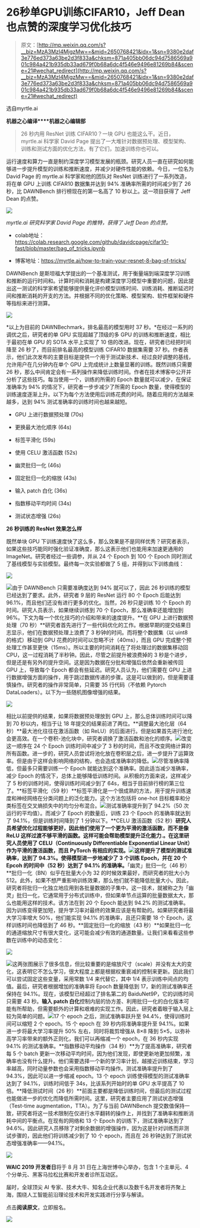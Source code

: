 # 26秒单GPU训练CIFAR10，Jeff Dean也点赞的深度学习优化技巧

> 原文：[http://mp.weixin.qq.com/s?__biz=MzA3MzI4MjgzMw==&mid=2650768421&idx=1&sn=9380e2daf3e776ed373a63be2d3f833a&chksm=871a405bb06dc94d7586569a901c984a421b935db33ad679f0b68a6dc4f546e9496e81269b84&scene=21#wechat_redirect](http://mp.weixin.qq.com/s?__biz=MzA3MzI4MjgzMw==&mid=2650768421&idx=1&sn=9380e2daf3e776ed373a63be2d3f833a&chksm=871a405bb06dc94d7586569a901c984a421b935db33ad679f0b68a6dc4f546e9496e81269b84&scene=21#wechat_redirect)

选自myrtle.ai

**机器之心编译****机器之心编辑部**

> 26 秒内用 ResNet 训练 CIFAR10？一块 GPU 也能这么干。近日，myrtle.ai 科学家 David Page 提出了一大堆针对数据预处理、模型架构、训练和测试方面的优化方法，有了它们，加速训练你也可以。

运行速度和算力一直是制约深度学习模型发展的瓶颈。研究人员一直在研究如何能够进一步提升模型的训练和推断速度，并减少对硬件性能的依赖。今日，一位名为 David Page 的 myrtle.ai 科学家和他的团队对 ResNet 训练进行了一系列改造，将在单 GPU 上训练 CIFAR10 数据集并达到 94% 准确率所需的时间减少到了 26 秒，比 DAWNBench 排行榜现在的第一名高了 10 秒以上。这一项目获得了 Jeff Dean 的点赞。

![](../Images/89b3040c130b2519b24cd1cd7cd87684.jpg)

*myrtle.ai 研究科学家 David Page 的推特，获得了 Jeff Dean 的点赞。*

*   colab地址：https://colab.research.google.com/github/davidcpage/cifar10-fast/blob/master/bag_of_tricks.ipynb

*   博客地址：https://myrtle.ai/how-to-train-your-resnet-8-bag-of-tricks/

DAWNBench 是斯坦福大学提出的一个基准测试，用于衡量端到端深度学习训练和推断的运行时间和。计算时间和消耗是构建深度学习模型中重要的问题，因此提出这一测试的科学家希望能够提供量化评价模型训练时间、训练消耗、推断延迟时间和推断消耗的开支的方法。并根据不同的优化策略、模型架构、软件框架和硬件等指标来进行测算。

![](../Images/42751b08b3d8930ec902e111d57dbfb6.jpg)

*以上为目前的 DAWNBechmark，排名最高的模型用时 37 秒。*在经过一系列的调优之后，研究者的单 GPU 实现超越了顶级的多 GPU 的训练和推断速度，相比于最初在单 GPU 的 SOTA 水平上实现了 10 倍的改进。现在，研究者已经把时间降至 26 秒了，而目前排名最高的模型训练 CIFAR10 数据集需要 37 秒。作者表示，他们此次发布的主要目标是提供一个用于测试新技术、经过良好调整的基线，允许用户在几分钟内在单个 GPU 上完成统计上数量显著的训练。既然训练只需要 26 秒，那么中间肯定会有一系列操作来降低训练时间。作者在技术博客中公开并分析了这些技巧。每当使用一个，训练的所需的 Epoch 数量就可以减少，在保证准确率为 94% 的情况下，研究者一步步减少了所需的 Epoch 数量，使得模型的训练速度逐渐上升。以下为每个方法使用后训练花费的时间。随着应用的方法越来越多，达到 94% 测试准确率的训练时间也越来越短。

*   GPU 上进行数据预处理 (70s)

*   更换最大池化顺序 (64s)

*   标签平滑化 (59s)

*   使用 CELU 激活函数 (52s)

*   幽灵批归一化 (46s)

*   固定批归一化的缩放 (43s)

*   输入 patch 白化 (36s)

*   指数移动平均时间 (34s)

*   测试状态增强 (26s)

**26 秒训练的 ResNet 效果怎么样**

既然单块 GPU 下训练速度快了这么多，那么效果是不是同样优秀？研究者表示，如果这些技巧能同时强化验证准确度，那么这表示他们也能用来加速更通用的 ImageNet。研究者经过一些调参，并从 24 个 Epoch 到 100 个 Epoch 同时测试了基线模型与实验模型。最终每一次实验都做了 5 组，并得到以下训练曲线：

![](../Images/6e9028aa6c75be56f01a0216ab3caf31.jpg)

![](../Images/df086464b3940b527d4f6e4e9e518d91.jpg)由于 DAWNBench 只需要准确度达到 94% 就可以了，因此 26 秒训练的模型已经达到了要求。此外，研究者 9 层的 ResNet 运行 80 个 Epoch 后能达到 96.1%，而且他们还没有进行更多的优化。当然，26 秒只是训练 10 个 Epoch 的时间。研究人员表示，如果继续训练到 70 个 Epoch，那么准确率还能增加到 96%。下文为每一个优化技巧的介绍和带来的速度提升。**在 GPU 上进行数据预处理（70 秒）**研究者首先进行了一些代码优化的工作。根据早期的提交结果日志显示，他们在数据预处理上浪费了 3 秒钟的时间。而将整个数据集（以 uint8 的格式）移动到 GPU 花费的时间可以忽略不计（40ms），而且 GPU 完成整个预处理工作甚至更快（15ms）。所以主要的时间消耗在了将处理过的数据集移动回 CPU，这一过程消耗了半秒钟。因此，尽管之前提升被浪费掉的 3 秒是个进步，但是还是有另外的提升空间。这是因为数据在分批和增强后依然会重新被传回 GPU 上，导致每个 Epoch 都会有些延迟。研究人员认为，他们需要在 GPU 上进行数据增强方面的操作，用于跳过数据传递的步骤。这是可以做到的，但是需要谨慎操作。研究者的操作非常简单，只需要 35 行代码（不依赖 Pytorch DataLoaders）。以下为一些随机图像增强的结果。

![](../Images/31daae30b7ff85d26317add0c024e2b2.jpg)

相比以前提供的结果，如果将数据预处理放到 GPU 上，那么总体训练时间可以降到 70 秒以内，相当于让 18 年提交的结果前进了两位。**调整最大池化层（64 秒）**最大池化往往在激活函数（如 ReLU）的后面进行。但是如果首先进行池化会更高效。在一个卷积-池化块中，研究者调换了激活函数和池化的顺序。![](../Images/86dffd48b050c8a44416d96d13a051e9.jpg)改变这一顺序在 24 个 Epoch 训练时间中减少了 3 秒的时间，而且不改变网络计算的所有函数。进一步的，研究人员尝试将池化放在卷积层之后，进一步提升了运算效率。但是由于这样会影响网络的结构，也会造成准确率的降低。![](../Images/0f43d18fe395be68b35ed48371f3b7b1.jpg)尽管准确率降低，但最多只需要训练一个 Epoch 就能达到这个准确率。因此适当减少准确率，减少 Epoch 的情况下，总体上能够降低训练时间。从积极的方面来说，这样减少了 5 秒的训练时间，使得训练时间减少到了 64s，相当于目前排行榜的第三位了。**标签平滑化（59 秒）**标签平滑化是一个很成熟的方法，用于提升训练速度和神经网络在分类问题上的泛化能力。这个方法包括将 one-hot 目标概率和分类标签在交叉熵损失中的均匀分布混合。![](../Images/349dacaea4f0be8da345b3eaf869475f.jpg)测试准确率提升到了 94.2%（50 次运行的平均值）。而减少了 Epoch 的数量后，训练 23 个 Epoch 的准确率就达到了 94.1%，但是训练时间降到了 1 分钟以下。**CELU 激活函数（52 秒）**研究人员希望优化过程能够更好，因此他们使用了一个更为平滑的激活函数，而不是像 ReLU 这样过渡不够平滑的函数。这样可能会帮助模型提升泛化能力.。在这里研究人员使用了 CELU（Continuously Differentiable Exponential Linear Unit）作为平滑的激活函数，而且 PyTorch 有相应的实现。![](../Images/cb264458c5362992ede31c74063e400f.jpg)这样提升了模型的测试准确率，达到了 94.3%。使得模型进一步地减少了 3 个训练 Epoch，并在 20 个 Epcoh 的时间中（52 秒）达到了 94.1% 的准确率。**「幽灵」批归一化（46 秒）**批归一化（BN）似乎在批量大小为 32 的时候效果最好，而研究者的批大小为 512。此外，如果不想严重影响训练效果，那么他们就不能降低批量大小。因此，研究者将批归一化独立地应用到各批量数据的子集中。这一技术，就被称之为「幽灵」批归一化，它通常用于分布式训练中，但如果单节点运算的批量数据太大，那么也能用这样的技术。该方法在到 20 个 Epoch 能达到 94.2% 的测试准确率。因为训练变得更加短，提升学习率对最终的效果应该是有帮助的。如果研究者将最大学习率增大 50%，他们能实现 94.1% 的准确率，且还只需要 18 个 Epoch，这样训练时间也降低到了 46 秒。**固定批归一化的缩放（43 秒）**如果批归一化的通道缩放尺寸有很大变化，这可能会减少有效的通道数量。让我们来看看这些参数在训练中的动态变化：

![](../Images/965eb4b63238c48192ffcf8045e32100.jpg)

![](../Images/fb049ee67c369d6e99f9b7a4928c855b.jpg)这两张图展示了很多信息，但比较重要的是缩放尺寸（scale）并没有太大的变化，这表明它不怎么学习，很大程度上都是根据权重衰减的控制来更新。因此我们可以尝试固定这些变量，采用常数 1/4 来代替它，其中 1/4 表示训练中间点的均值。最后，研究者根据增加的准确率将 Epoch 数量降低到 17，新的测试准确率还保持在 94.1%。现在，该模型已经超过了排名第二的 BaiduNet9P，它的训练时间只需要 43 秒。**输入 patch 白化**控制内层的协方差、利用批归一化的白化版本可能有所帮助，但需要额外的计算和艰难的实现工作。因此，研究者着眼于输入层上较为简单的问题。![](../Images/4b80e5ab492e9660d2e4de58b5d3ec55.jpg)17 个 epoch 之后，测试准确率跃升至 94.4%，使得训练时间可以缩短 2 个 epoch。15 个 epoch 在 39 秒内将准确率提升至 94.1%。如果进一步将最大学习率提升 50% 左右，同时将裁剪增强从 8×8 降到 5×5，以弥补高学习率带来的额外正则化，我们可以再缩减一个 epoch，在 36 秒内实现 94.1% 的测试准确率。**指数移动平均操作（34 秒）**为了提高准确率，研究者每 5 个 batch 更新一次移动平均时间，因为他们发现，即使更新地更加频繁，准确率也没有什么提升。他们需要选择一个新的学习率计划，越接近训练结束，学习率越高，同时动量参数也会采用指数移动平均操作。测试准确率提升到了 94.3%，因此可以进一步缩减 epoch。13 个 epoch 训练使得模型的测试准确率达到了 94.1%，训练时间低于 34s，比该系列开始时的单 GPU 水平提高了 10 倍。**降低测试时间（26 秒）**前面主要都是降低训练时间，但最后的测试过程也能做进一步的优化而降低所需时间。这里，研究者主要应用了测试状态增强（Test-time augmentation，TTA）。为了与当前 DAWNBench 提交数值保持一致，研究者将这一技术限制在仅进行水平翻转的操作上，并找到了准确率和推断消耗中间的平衡点。在现有的网络和 13 个 Epoch 的训练下，测试准确率达到了 94.6%。因此研究人员移除了对剩余数据的增强操作，因为这是针对训练而非测试步骤的，因此他们将训练减少到了 10 个 epoch，而且在 26 秒钟达到了测试状态增强准确率——94.1%。

![](../Images/053c7c3d8f4ede5c99f8f413249841ab.jpg)

**WAIC 2019 开发者日**将于 8 月 31 日在上海世博中心举办，包含 1 个主单元、4 个分单元、黑客马拉松比赛和开发者诊所互动区。

届时，全球顶尖 AI 专家、技术大牛、知名企业代表以及数千名开发者将齐聚上海，围绕人工智能前沿理论技术和开发实践进行分享与解读。

点击**阅读原文**，立即报名。

![](../Images/22d278e994e23373a15247efd846723c.jpg)